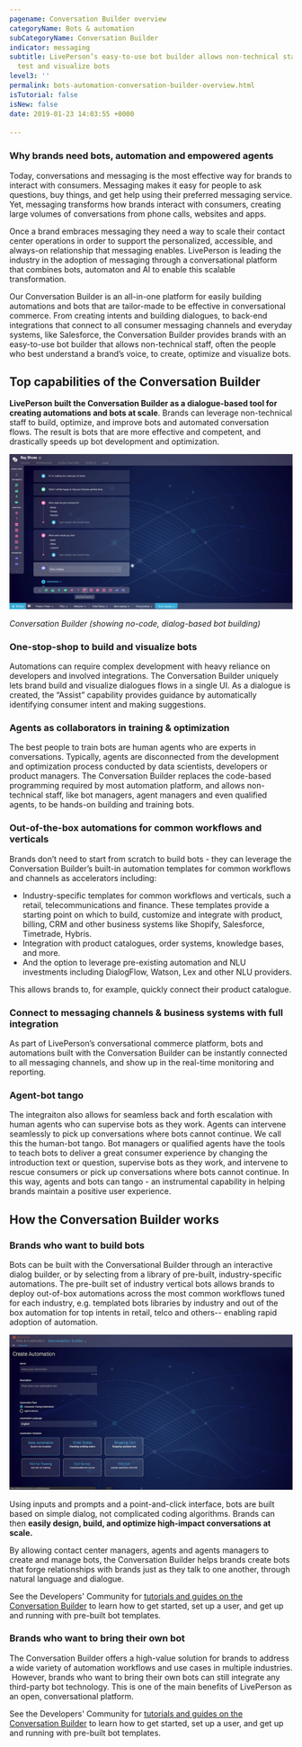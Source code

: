 ```yaml
---
pagename: Conversation Builder overview
categoryName: Bots & automation
subCategoryName: Conversation Builder
indicator: messaging
subtitle: LivePerson’s easy-to-use bot builder allows non-technical staff to build,
  test and visualize bots
level3: ''
permalink: bots-automation-conversation-builder-overview.html
isTutorial: false
isNew: false
date: 2019-01-23 14:03:55 +0000

---
```

### Why brands need bots, automation and empowered agents

Today, conversations and messaging is the most effective way for brands to interact with consumers. Messaging makes it easy for people to ask questions, buy things, and get help using their preferred messaging service. Yet, messaging transforms how brands interact with consumers, creating large volumes of conversations from phone calls, websites and apps.

Once a brand embraces messaging they need a way to scale their contact center operations in order to support the personalized, accessible, and always-on relationship that messaging enables. LivePerson is leading the industry in the adoption of messaging through a conversational platform that combines bots, automaton and AI to enable this scalable transformation.

Our Conversation Builder is an all-in-one platform for easily building automations and bots that are tailor-made to be effective in conversational commerce. From creating intents and building dialogues, to back-end integrations that connect to all consumer messaging channels and everyday systems, like Salesforce, the Conversation Builder provides brands with an easy-to-use bot builder that allows non-technical staff, often the people who best understand a brand’s voice,  to create, optimize and visualize bots. 

## Top capabilities of the Conversation Builder

**LivePerson built the Conversation Builder as a dialogue-based tool for creating automations and bots at scale**. Brands can leverage non-technical staff to build, optimize, and improve bots and automated conversation flows. The result is bots that are more effective and competent, and drastically speeds up bot development and optimization.

![](/img/conversation-builder-1b.jpg)

_Conversation Builder (showing no-code, dialog-based bot building)_

### **One-stop-shop to build and visualize bots**
Automations can require complex development with heavy reliance on developers and involved integrations. The Conversation Builder  uniquely lets brand build and visualize dialogues flows in a single UI. As a dialogue is created, the “Assist” capability provides guidance by automatically identifying consumer intent and making suggestions. 

### **Agents as collaborators in training & optimization**
The best people to train bots are human agents who are experts in conversations. Typically, agents are disconnected from the development and optimization process conducted by data scientists, developers or product managers. The Conversation Builder replaces the code-based programming required by most automation platform, and allows non-technical staff, like bot managers, agent managers and even qualified agents, to be hands-on building and training bots.

### **Out-of-the-box automations for common workflows and verticals**
Brands don’t need to start from scratch to build bots - they can leverage the Conversation Builder’s built-in automation templates for common workflows and channels as accelerators including:
* Industry-specific templates for common workflows and verticals, such a retail, telecommunications and finance. These templates provide a starting point on which to build, customize and integrate with product, billing, CRM and other business systems like Shopify, Salesforce, Timetrade, Hybris. 
* Integration with product catalogues, order systems, knowledge bases, and more.
* And the option to leverage pre-existing automation and NLU investments including DialogFlow, Watson, Lex and other NLU providers.
 
This allows brands to, for example, quickly connect their product catalogue.

### **Connect to messaging channels & business systems with full integration**
As part of LivePerson’s conversational commerce platform, bots and automations built with the Conversation Builder can be instantly connected to all messaging channels, and show up in the real-time monitoring and reporting. 


### Agent-bot tango
The integraiton also allows for seamless back and forth escalation with human agents who can supervise bots as they work. Agents can intervene seamlessly to pick up conversations where bots cannot continue. We call this the human-bot tango. Bot managers or qualified agents have the tools to teach bots to deliver a great consumer experience by changing the introduction text or question, supervise bots as they work, and intervene to rescue consumers or pick up conversations where bots cannot continue. In this way, agents and bots can tango - an instrumental capability in helping brands maintain a positive user experience.

## How the Conversation Builder works

### Brands who want to build bots

Bots can be built with the Conversational Builder through an interactive dialog builder, or by selecting from a library of pre-built, industry-specific automations. The pre-built set of industry vertical bots allows brands to deploy out-of-box automations across the most common workflows tuned for each industry, e.g. templated bots libraries by industry and out of the box automation for top intents in retail, telco and others-- enabling rapid adoption of automation.

![](/img/conversation-builder-btest.jpg)

Using inputs and prompts and a point-and-click interface, bots are built based on simple dialog, not complicated coding algorithms. Brands can then **easily design, build, and optimize high-impact conversations at scale.**

By allowing contact center managers, agents and agents managers to create and manage bots, the Conversation Builder helps brands create bots that forge relationships with brands just as they talk to one another, through natural language and dialogue.

See the Developers' Community for [tutorials and guides on the Conversation Builder](https://developers.liveperson.com/conversation-builder-platform-overview.html)  to learn how to get started, set up a user, and get up and running with pre-built bot templates.

### Brands who want to bring their own bot

The Conversation Builder offers a high-value solution for brands to address a wide variety of automation workflows and use cases in multiple industries.  However, brands who want to bring their own bots can still integrate any third-party bot technology.  This is one of the main benefits of LivePerson as an open, conversational platform.

See the Developers' Community for [tutorials and guides on the Conversation Builder](https://developers.liveperson.com/conversation-builder-platform-overview.html)  to learn how to get started, set up a user, and get up and running with pre-built bot templates.